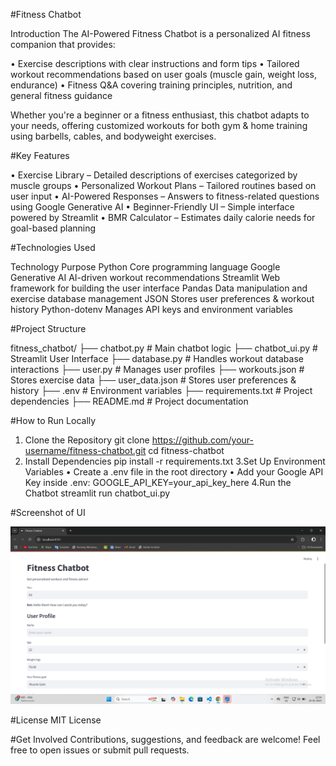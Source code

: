 #Fitness Chatbot

Introduction
The AI-Powered Fitness Chatbot is a personalized AI fitness companion that provides:

• Exercise descriptions with clear instructions and form tips
• Tailored workout recommendations based on user goals (muscle gain, weight loss, endurance)
• Fitness Q&A covering training principles, nutrition, and general fitness guidance

Whether you're a beginner or a fitness enthusiast, this chatbot adapts to your needs, offering customized workouts for both gym & home training using barbells, cables, and bodyweight exercises.

#Key Features

• Exercise Library – Detailed descriptions of exercises categorized by muscle groups
• Personalized Workout Plans – Tailored routines based on user input
• AI-Powered Responses – Answers to fitness-related questions using Google Generative AI
• Beginner-Friendly UI – Simple interface powered by Streamlit
• BMR Calculator – Estimates daily calorie needs for goal-based planning

#Technologies Used

Technology	Purpose
Python	Core programming language
Google Generative AI	AI-driven workout recommendations
Streamlit	Web framework for building the user interface
Pandas	Data manipulation and exercise database management
JSON	Stores user preferences & workout history
Python-dotenv	Manages API keys and environment variables

#Project Structure

fitness_chatbot/
├── chatbot.py          # Main chatbot logic
├── chatbot_ui.py       # Streamlit User Interface
├── database.py         # Handles workout database interactions
├── user.py             # Manages user profiles
├── workouts.json       # Stores exercise data
├── user_data.json      # Stores user preferences & history
├── .env                # Environment variables
├── requirements.txt    # Project dependencies
├── README.md           # Project documentation

#How to Run Locally

1. Clone the Repository
git clone https://github.com/your-username/fitness-chatbot.git
cd fitness-chatbot
2. Install Dependencies
pip install -r requirements.txt
3.Set Up Environment Variables
• Create a .env file in the root directory
• Add your Google API Key inside .env:
GOOGLE_API_KEY=your_api_key_here
4.Run the Chatbot
streamlit run chatbot_ui.py

#Screenshot of UI


![image alt](https://github.com/SANJAYKUMAR21062003/Fitness-Chaatbot/blob/ba684b72e1d9f6b20bf7e41d859eb9b5a7dc132e/UI.png)



#License
MIT License

#Get Involved
Contributions, suggestions, and feedback are welcome! Feel free to open issues or submit pull requests.

